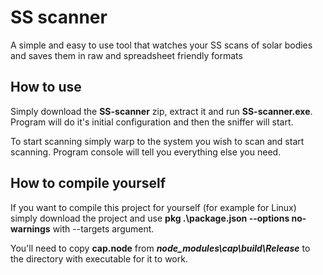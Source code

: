 # SS scanner

A simple and easy to use tool that watches your SS scans of solar bodies and saves them in raw and spreadsheet friendly formats 

## How to use

Simply download the **SS-scanner** zip, extract it and run **SS-scanner.exe**. Program will do it's initial configuration and then the sniffer will start.

To start scanning simply warp to the system you wish to scan and start scanning. Program console will tell you everything else you need.

## How to compile yourself

If you want to compile this project for yourself (for example for Linux) simply download the project and use **pkg .\package.json --options no-warnings** with --targets argument.

You'll need to copy **cap.node** from **_node_modules\cap\build\Release_** to the directory with executable for it to work.
